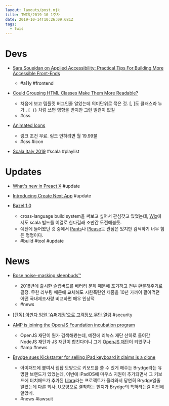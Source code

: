 ```yaml
---
layout: layouts/post.njk
title: TWIS/2019-10 1주차
date: 2019-10-14T10:26:09.681Z
tags:
  - twis
---
```



# Devs
- [Sara Soueidan on Applied Accessibility: Practical Tips For Building More Accessible Front-Ends](https://vimeo.com/362155651)
	- #a11y #frontend

- [Could Grouping HTML Classes Make Them More Readable?](https://css-tricks.com/could-grouping-html-classes-make-them-more-readable/)
	- 처음에 보고 템플릿 버그인줄 알았는데 의미단위로 묶은 것. [, ]도 클래스라 누가 `.[ {}` 처럼 쓰면 영향을 받지만 그런 빌런이 없길
	- #css

- [Animated Icons](https://icons8.com/animated-icons)
	- 링크 조건 무료. 링크 안하려면 월 19.99불
	- #css #icon

- [Scala Italy 2019](https://vimeo.com/channels/scalaitaly2019) #scala #playlist


# Updates
- [What's new in Preact X](https://preactjs.com/guide/v10/whats-new/) #update

- [Introducing Create Next App](https://nextjs.org/blog/create-next-app)	#update


- [Bazel 1.0](https://blog.bazel.build/2019/10/10/bazel-1.0.html)
	- cross-language build system을 써보고 싶어서 관심갖고 있었는데, [Wix](https://www.youtube.com/watch?v=K2Ytk0S4PF0)에서도 scala 빌드를 이걸로 한다길래 조만간 도전해볼듯.
	- 예전에 들어봤던 것 중에서 [Pants](https://www.pantsbuild.org)나 [Please](https://please.build)도 관심은 있지만 검색하기 너무 힘든 명명이다.
	- #build #tool #update


# News
- [Bose noise-masking sleepbuds™](https://www.bose.com/en_us/support/products/bose_headphones_support/bose_in_ear_headphones_support/noise-masking-sleepbuds.html)
	- 2018년에 출시한 슬립버드를 배터리 문제 때문에 포기하고 전부 환불해주기로 결정. 무한 리부팅 때문에 교체해도 시한폭탄인 제품을 10년 가까이 팔아먹던 어떤 국내제조사랑 비교하면 매우 인상적
	- #news

- [[단독] 아만다 임원 ‘슈퍼계정’으로 고객정보 무단 열람](http://mn.kbs.co.kr/news/view.do?ncd=4298892) #security

- [AMP is joining the OpenJS Foundation incubation program](https://blog.amp.dev/2019/10/10/amp-is-joining-the-openjs-foundation-incubation-program/)
	- OpenJS 재단이 뭔가 검색해봤는데, 예전에 리눅스 재단 산하로 들어간 NodeJS 재단과 JS 재단이 합친다더니 그게 [OpenJS 재단](https://foundation.nodejs.org/announcements/2019/03/12/node-js-foundation-and-js-foundation-merge-to-form-openjs-foundation)이 되었구나
	- #amp #news

- [Brydge sues Kickstarter for selling iPad keyboard it claims is a clone](https://www.theverge.com/2019/10/10/20906948/brydge-lawsuit-kickstarter-libra-ipad-keyboard-patent-infringement-lawsuit)
	- 아이패드에 붙여서 랩탑 모양으로 키보드를 쓸 수 있게 해주는 Brydge라는 유명한 브랜드가 있었는데, 이번에 iPadOS에 마우스 지원이 추가되면서 그 키보드에 터치패드가 추가된 [Libra](https://www.kickstarter.com/projects/libra-keyboard/libra-turns-your-ipad-pro-into-a-macbook)라는 프로젝트가 올라와서 당연히 Brydge일줄 알았는데 다른 회사. U모양으로 결착하는 힌지가 Brydge의 특허라는걸 이번에 알았네.
	- #news #lawsuit
